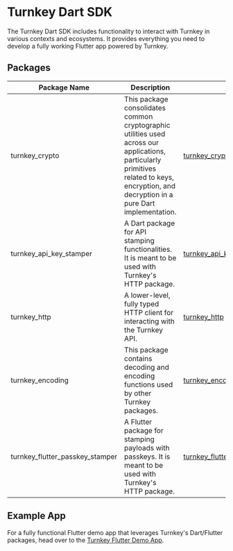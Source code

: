 # Turnkey Dart SDK

The Turnkey Dart SDK includes functionality to interact with Turnkey in various contexts and ecosystems. It provides everything you need to develop a fully working Flutter app powered by Turnkey.

## Packages

| Package Name                    | Description                                                                                                                                                                               | Link                                                 |
| ------------------------------- | ----------------------------------------------------------------------------------------------------------------------------------------------------------------------------------------- | ---------------------------------------------------- |
| turnkey_crypto                  | This package consolidates common cryptographic utilities used across our applications, particularly primitives related to keys, encryption, and decryption in a pure Dart implementation. | [turnkey_crypto](./packages/crypto)                           |
| turnkey_api_key_stamper             | A Dart package for API stamping functionalities. It is meant to be used with Turnkey's HTTP package.                                                                                      | [turnkey_api_key_stamper](./packages/api-key-stamper)                 |
| turnkey_http             | A lower-level, fully typed HTTP client for interacting with the Turnkey API.                                                                                                              | [turnkey_http](./packages/http)                        |
| turnkey_encoding                | This package contains decoding and encoding functions used by other Turnkey packages.                                                                                                     | [turnkey_encoding](./packages/encoding)                       |
| turnkey_flutter_passkey_stamper | A Flutter package for stamping payloads with passkeys. It is meant to be used with Turnkey's HTTP package.                                                                                | [turnkey_flutter_passkey_stamper](./packages/passkey-stamper) |

## Example App

For a fully functional Flutter demo app that leverages Turnkey's Dart/Flutter packages, head over to the [Turnkey Flutter Demo App](./examples/flutter-demo-app).
